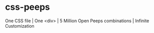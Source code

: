 # css-peeps
One CSS file | One &lt;div> | 5 Million Open Peeps combinations | Infinite Customization
